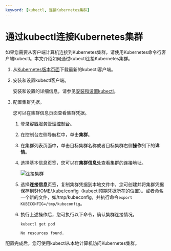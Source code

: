 ```yaml
---
keyword: [kubectl, 连接Kubernetes集群]
---
```


# 通过kubectl连接Kubernetes集群

如果您需要从客户端计算机连接到Kubernetes集群，请使用Kubernetes命令行客户端kubectl。本文介绍如何通过kubectl连接Kubernetes集群。

1.  从[Kubernetes版本页面](https://github.com/kubernetes/kubectl/releases)下载最新的kubectl客户端。

2.  安装和设置kubectl客户端。

    安装和设置的详细信息，请参见[安装和设置kubectl](https://kubernetes.io/docs/tasks/tools/install-kubectl/)。

3.  配置集群凭据。

    您可以在集群信息页面查看集群凭据。

    1.  登录[容器服务管理控制台](https://cs.console.aliyun.com)。

    2.  在控制台左侧导航栏中，单击**集群**。

    3.  在集群列表页面中，单击目标集群名称或者目标集群右侧**操作**列下的**详情**。

    4.  选择基本信息页签，您可以在**集群信息**处查看集群的连接地址。

        ![连接集群](https://static-aliyun-doc.oss-accelerate.aliyuncs.com/assets/img/zh-CN/4548649951/p10242.png)

    5.  选择**连接信息**页签，复制集群凭据到本地文件中，您可创建并将集群凭据保存到$HOME/.kube/config（kubectl预期凭据所在的位置）。或者命名一个新的文件，如/tmp/kubeconfig，并执行命令`export KUBECONFIG=/tmp/kubeconfig`。

    6.  执行上述操作后，您可执行以下命令，确认集群连接情况。

        ```
        kubectl get pod
        ```

        ```
        No resources found.
        ```


配置完成后，您可使用kubectl从本地计算机访问Kubernetes集群。

